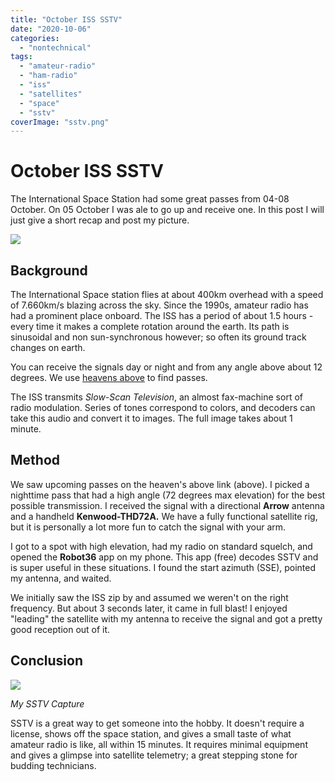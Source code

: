 ```yaml
---
title: "October ISS SSTV"
date: "2020-10-06"
categories:
  - "nontechnical"
tags:
  - "amateur-radio"
  - "ham-radio"
  - "iss"
  - "satellites"
  - "space"
  - "sstv"
coverImage: "sstv.png"
---
```

# October ISS SSTV
The International Space Station had some great passes from 04-08 October. On 05 October I was ale to go up and receive one. In this post I will just give a short recap and post my picture.

![](https://n2wu.files.wordpress.com/2020/10/iss.png?w=1024)

## Background

The International Space station flies at about 400km overhead with a speed of 7.660km/s blazing across the sky. Since the 1990s, amateur radio has had a prominent place onboard. The ISS has a period of about 1.5 hours - every time it makes a complete rotation around the earth. Its path is sinusoidal and non sun-synchronous however; so often its ground track changes on earth.

You can receive the signals day or night and from any angle above about 12 degrees. We use [heavens above](https://www.heavens-above.com/PassSummary.aspx?satid=25544&lat=41.3887&lng=-73.9481&loc=Unnamed&alt=0&tz=EST) to find passes.

The ISS transmits _Slow-Scan Television_, an almost fax-machine sort of radio modulation. Series of tones correspond to colors, and decoders can take this audio and convert it to images. The full image takes about 1 minute.

## Method

We saw upcoming passes on the heaven's above link (above). I picked a nighttime pass that had a high angle (72 degrees max elevation) for the best possible transmission. I received the signal with a directional **Arrow** antenna and a handheld **Kenwood-THD72A.** We have a fully functional satellite rig, but it is personally a lot more fun to catch the signal with your arm.

I got to a spot with high elevation, had my radio on standard squelch, and opened the **Robot36** app on my phone. This app (free) decodes SSTV and is super useful in these situations. I found the start azimuth (SSE), pointed my antenna, and waited.

We initially saw the ISS zip by and assumed we weren't on the right frequency. But about 3 seconds later, it came in full blast! I enjoyed "leading" the satellite with my antenna to receive the signal and got a pretty good reception out of it.

## Conclusion

![](https://n2wu.files.wordpress.com/2020/10/sstv.png?w=720)

_My SSTV Capture_

SSTV is a great way to get someone into the hobby. It doesn't require a license, shows off the space station, and gives a small taste of what amateur radio is like, all within 15 minutes. It requires minimal equipment and gives a glimpse into satellite telemetry; a great stepping stone for budding technicians.
